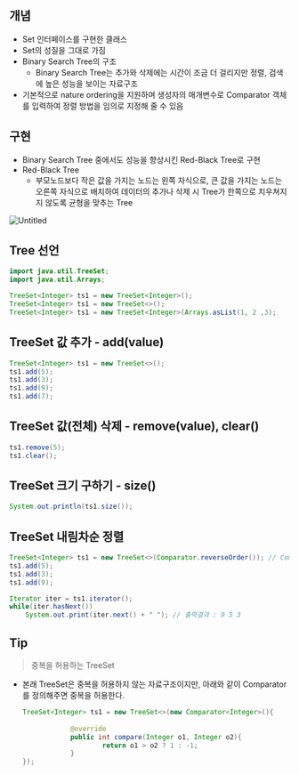 ## 개념

- Set 인터페이스를 구현한 클래스
- Set의 성질을 그대로 가짐
- Binary Search Tree의 구조
    - Binary Search Tree는 추가와 삭제에는 시간이 조금 더 걸리지만 정렬, 검색에 높은 성능을 보이는 자료구조
- 기본적으로 nature ordering을 지원하며 생성자의 매개변수로 Comparator 객체를 입력하여 정렬 방법을 임의로 지정해 줄 수 있음

## 구현

- Binary Search Tree 중에서도 성능을 향상시킨 Red-Black Tree로 구현
- Red-Black Tree
    - 부모노드보다 작은 값을 가지는 노드는 왼쪽 자식으로, 큰 값을 가지는 노드는 오른쪽 자식으로 배치하여 데이터의 추가나 삭제 시 Tree가 한쪽으로 치우쳐지지 않도록 균형을 맞추는 Tree

![Untitled](https://prod-files-secure.s3.us-west-2.amazonaws.com/609d46e8-84fd-4b9e-9a41-bd47c7d63d8e/10e189df-f5b5-49a6-a187-d962b314cfe7/Untitled.png)

## Tree 선언

```java
import java.util.TreeSet;
import java.util.Arrays;

TreeSet<Integer> ts1 = new TreeSet<Integer>();
TreeSet<Integer> ts1 = new TreeSet<>();
TreeSet<Integer> ts1 = new TreeSet<Integer>(Arrays.asList(1, 2 ,3);
```

## TreeSet 값 추가 - add(value)

```java
TreeSet<Integer> ts1 = new TreeSet<>();
ts1.add(5);
ts1.add(3);
ts1.add(9);
ts1.add(7);
```

## TreeSet 값(전체) 삭제 - remove(value), clear()

```java
ts1.remove(5);
ts1.clear();
```

## TreeSet 크기 구하기 - size()

```java
System.out.println(ts1.size());
```

## TreeSet 내림차순 정렬

```java
TreeSet<Integer> ts1 = new TreeSet<>(Comparator.reverseOrder()); // Comparator 입력하여 임의로 내림차순 정렬
ts1.add(5);
ts1.add(3);
ts1.add(9);

Iterator iter = ts1.iterator();
while(iter.hasNext())
    System.out.print(iter.next() + " "); // 출력결과 : 9 5 3
```

## Tip

> 중복을 허용하는 TreeSet
> 
- 본래 TreeSet은 중복을 허용하지 않는 자료구조이지만, 아래와 같이 Comparator를 정의해주면 중복을 허용한다.
    
    ```java
    TreeSet<Integer> ts1 = new TreeSet<>(new Comparator<Integer>(){
    			
    			@override
    			public int compare(Integer o1, Integer o2){
    					return o1 > o2 ? 1 : -1;
    			}
    });
    ```
